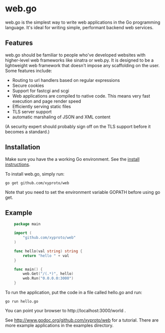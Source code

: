 #  web.go

web.go is the simplest way to write web applications in the Go programming
language. It's ideal for writing simple, performant backend web services. 


## Features

web.go should be familiar to people who've developed websites with higher-level
web frameworks like sinatra or web.py. It is designed to be a lightweight web
framework that doesn't impose any scaffolding on the user. Some features
include:

* Routing to url handlers based on regular expressions
* Secure cookies
* Support for fastcgi and scgi
* Web applications are compiled to native code. This means very fast execution
  and page render speed
* Efficiently serving static files
* TLS server support
* automatic marshaling of JSON and XML content

(A security expert should probably sign off on the TLS support before it becomes
a standard.)

## Installation

Make sure you have the a working Go environment. See the [install
instructions](http://golang.org/doc/install.html).

To install web.go, simply run:

    go get github.com/xyproto/web

Note that you need to set the environment variable GOPATH before using go
get. 

## Example
    
```go
    package main

    import (
        "github.com/xyproto/web"
    )

    func hello(val string) string {
        return "hello " + val
    } 

    func main() {
        web.Get("/(.*)", hello)
        web.Run("0.0.0.0:3000")
    }
```

To run the application, put the code in a file called hello.go and run:

    go run hello.go

You can point your browser to http://localhost:3000/world . 

See http://www.godoc.org/github.com/xyproto/web for a tutorial.  There are more
example applications in the examples directory.
